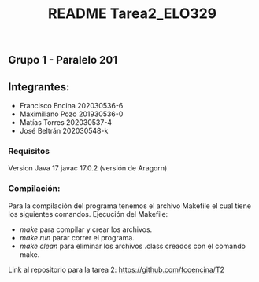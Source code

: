  <h1 align="center"><b> README Tarea2_ELO329  </b></h1>
<br>

## Grupo 1 - Paralelo 201
## Integrantes:
- Francisco Encina 202030536-6
- Maximiliano Pozo 201930536-0
- Matías Torres 202030537-4
- José Beltrán 202030548-k

### Requisitos
Version Java 17
javac 17.0.2 (versión de Aragorn)


### Compilación:
 Para la compilación del programa tenemos el archivo Makefile el cual tiene los siguientes comandos.
 Ejecución del Makefile:
  - *make* para compilar y crear los archivos.
  - *make run* parar correr el programa.
  - *make clean* para eliminar los archivos .class creados con el comando make.

Link al repositorio para la tarea 2: https://github.com/fcoencina/T2
